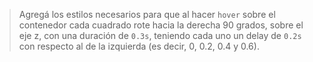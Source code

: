 > Agregá los estilos necesarios para que al hacer `hover` sobre el contenedor cada cuadrado rote hacia la derecha 90 grados, sobre el eje z, con una duración de `0.3s`, teniendo cada uno un delay de `0.2s` con respecto al de la izquierda (es decir, 0, 0.2, 0.4 y 0.6).